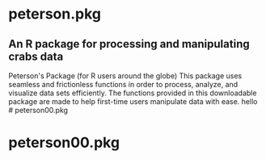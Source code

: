 # peterson.pkg
## An R package for processing and manipulating crabs data

Peterson's Package (for R users around the globe)
This package uses seamless and frictionless functions in order to process, analyze, and visualize data sets efficiently. The functions provided in this downloadable package are made to help first-time users manipulate data with ease. hello  # peterson00.pkg
# peterson00.pkg
